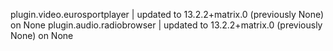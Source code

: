 plugin.video.eurosportplayer | updated to 13.2.2+matrix.0 (previously None)  on None 
plugin.audio.radiobrowser | updated to 13.2.2+matrix.0 (previously None)  on None 
